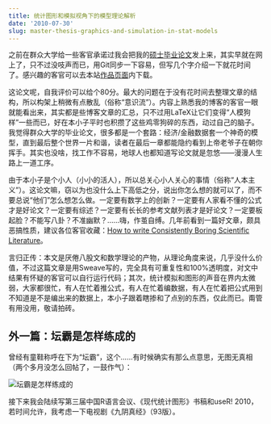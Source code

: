 ```yaml
---
title: 统计图形和模拟视角下的模型理论解析
date: '2010-07-30'
slug: master-thesis-graphics-and-simulation-in-stat-models
---
```


之前在群众大学给一些客官承诺过我会把我的[硕士毕业论文](https://db.yihui.org/docs/master-thesis-Yihui-Xie.pdf)发上来，其实早就在网上了，只不过没吱声而已，用Git同步一下容易，但写几个字介绍一下就花时间了。感兴趣的客官可以去本站[作品页面](/cn/publication/)内下载。

这论文呢，自我评价可以给个80分。最大的问题在于没有花时间去整理文章的结构，所以构架上稍微有点散乱（俗称“意识流”）。内容上熟悉我的博客的客官一眼就能看出来，其实都是些博客文章的汇总，只不过用LaTeX让它们变得“人模狗样”一些而已，好在本小子平时也积攒了这些鸡零狗碎的东西，动过自己的脑子。我觉得群众大学的毕业论文，很多都是一个套路：经济/金融数据套一个神奇的模型，直到最后整个世界一片和谐，读者在最后一章都能隐约看到上帝老爷子在朝你挥手。其实也没啥，找工作不容易，地球人也都知道写论文就是忽悠——漫漫人生路上一道工序。

由于本小子是个小人（小小的活人），所以总关心小人关心的事情（俗称“人本主义”）。这论文嘛，窃以为也没什么上下高低之分，说出你怎么想的就可以了，而不要总说“他们”怎么想怎么做。一定要有数学上的创新？一定要有人家看不懂的公式才是好论文？一定要有综述？一定要有长长的参考文献列表才是好论文？一定要板起脸？不能写八卦？不准幽默？……嗨，作茧自缚。几年前看到一篇好文章，颇具恶搞性质，建议各位客官收藏：[How to write Consistently Boring Scientific Literature](https://onlinelibrary.wiley.com/doi/pdf/10.1111/j.0030-1299.2007.15674.x)。

言归正传：本文是厌倦八股文和数学理论的产物，从理论角度来说，几乎没什么价值，不过这篇文章是用Sweave写的，完全具有可重复性和100%透明度，对文中结果有怀疑的客官可以自行运行代码；其次，统计模拟和图形的声音在界内太微弱，大家都很忙，有人在忙着推公式，有人在忙着编数据，有人在忙着把公式用到不知道是不是编出来的数据上，本小子跟着瞎掺和了点别的东西，仅此而已。甭管有用没用，敬请拍砖。

## 外一篇：坛霸是怎样练成的

曾经有童鞋称呼在下为“坛霸”，这个……有时候确实有那么点意思，无图无真相（两个多月没怎么回帖了，一鼓作气）：

![坛霸是怎样练成的](https://db.yihui.org/imgur/SxJ0Y.gif)

接下来我会陆续写第三届中国R语言会议、《现代统计图形》书稿和useR! 2010，若时间允许，我考虑一下电视剧《九阴真经》（93版）。

